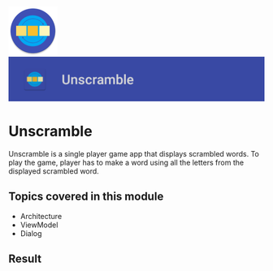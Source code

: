 ![ic_launcher_unscramble](src/main/res/mipmap-xhdpi/ic_launcher_unscramble_round.png?raw=true) ![ic_launcher_unscramble](images/Screenshot_20220716_120031.png?raw=true)

# Unscramble

Unscramble is a single player game app that displays scrambled words. To play the game, player has
to make a word using all the letters from the displayed scrambled word.

## Topics covered in this module

- Architecture
- ViewModel
- Dialog

## Result
